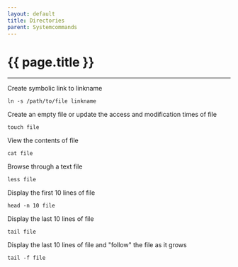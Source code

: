 ```yaml
---
layout: default
title: Directories
parent: Systemcommands
---
```


# {{ page.title }}

______________________________________________________________________

Create symbolic link to linkname

`ln -s /path/to/file linkname`

Create an empty file or update the access and modification times of file

`touch file`

View the contents of file

`cat file`

Browse through a text file

`less file`

Display the first 10 lines of file

`head -n 10 file`

Display the last 10 lines of file

`tail file`

Display the last 10 lines of file and "follow" the file as it grows

`tail -f file`
